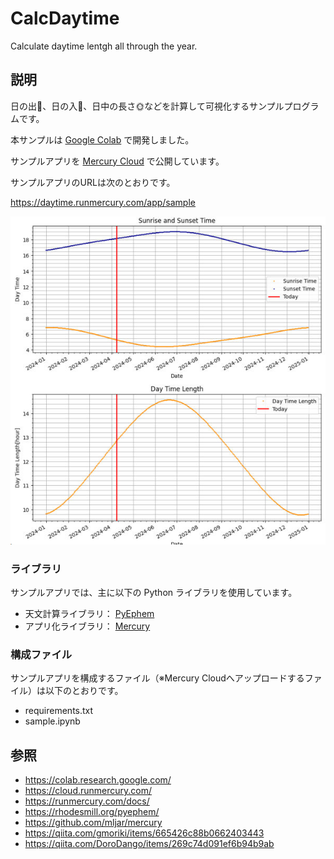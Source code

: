 # CalcDaytime
Calculate daytime lentgh all through the year.

## 説明

日の出🌅、日の入🌇、日中の長さ🌞などを計算して可視化するサンプルプログラムです。

本サンプルは [Google Colab](https://colab.research.google.com/) で開発しました。

サンプルアプリを [Mercury Cloud](https://cloud.runmercury.com/) で公開しています。

サンプルアプリのURLは次のとおりです。

https://daytime.runmercury.com/app/sample

![image](assets/SampleAppImage.jpg)

### ライブラリ

サンプルアプリでは、主に以下の Python ライブラリを使用しています。

* 天文計算ライブラリ： [PyEphem](https://rhodesmill.org/pyephem/)
* アプリ化ライブラリ： [Mercury](https://github.com/mljar/mercury)

### 構成ファイル

サンプルアプリを構成するファイル（※Mercury Cloudへアップロードするファイル）は以下のとおりです。

* requirements.txt
* sample.ipynb


## 参照
* https://colab.research.google.com/
* https://cloud.runmercury.com/
* https://runmercury.com/docs/
* https://rhodesmill.org/pyephem/
* https://github.com/mljar/mercury
* https://qiita.com/gmoriki/items/665426c88b0662403443
* https://qiita.com/DoroDango/items/269c74d091ef6b94b9ab
